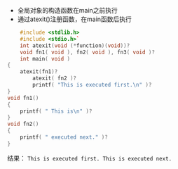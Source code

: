 - 全局对象的构造函数在main之前执行
- 通过atexit()注册函数，在main函数后执行
```C++
	#include <stdlib.h>
	#include <stdio.h>`
	int atexit(void (*function)(void))?
	void fn1( void ), fn2( void ), fn3( void )?
	int main( void )
{
	atexit(fn1)?
		atexit( fn2 )?
		printf( "This is executed first.\n" )?
}
void fn1()
{
	printf( " This is\n" )?
}
void fn2()
{
	printf( " executed next." )?
}
```
结果：
	```This is executed first.
	This is executed next.```
